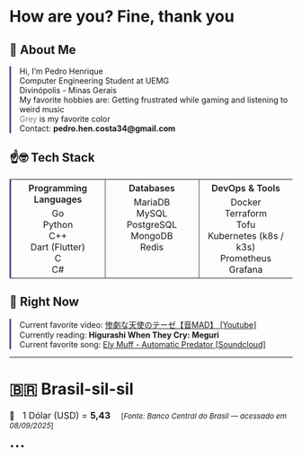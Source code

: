 # How are you? Fine, thank you

## 🙂 About Me

<p style="border-left: 3px solid #574C8D; padding-left: 15px;">
    Hi, I’m Pedro Henrique<br>
    Computer Engineering Student at UEMG<br>
    Divinópolis - Minas Gerais <br>
    My favorite hobbies are: Getting frustrated while gaming and listening to weird music<br>
    <span style="color: grey">Grey</span> is my favorite color<br>
    Contact: <strong>pedro.hen.costa34@gmail.com</strong>
</p>


## ☝🤓 Tech Stack
<p style="border-left: 3px solid #574C8D;">
<table style="width:100%; border-collapse: collapse;">
  <tr>
    <td style="width:33%; padding:5px; vertical-align:top; border-right: 1px solid #444;" align="center">
      <span style="font-weight: 600;font-size: medium; display: inline-block; margin-bottom: 5px;">Programming Languages</span>
      <br>
      Go<br>
      Python<br>
      C++<br>
      Dart (Flutter)<br>
      C<br>
      C#
    </td>
    <td style="width:33%; padding:5px; font-size: medium; vertical-align:top; border-right: 1px solid #444;" align="center">
      <span style="font-weight: 600; display: inline-block; margin-bottom: 5px;">Databases</span>
      <br>
      MariaDB<br>
      MySQL<br>
      PostgreSQL<br>
      MongoDB<br>
      Redis
    </td>
    <td style="width:33%; padding:5px; vertical-align:top;" align="center">
      <span style="font-weight: 600; font-size: medium; display: inline-block; margin-bottom: 5px;">DevOps & Tools</span>
      <br>
      Docker<br>
      Terraform<br>
      Tofu <br>
      Kubernetes (k8s / k3s)<br>
      Prometheus<br>
      Grafana
    </td>
  </tr>
</table>
</p>

## 🤨 Right Now

<p style="border-left: 3px solid #574C8D; padding-left: 15px;">
Current favorite video: <a href="https://www.youtube.com/watch?v=k3aZ1E_m_Hs">惨劇な天使のテーゼ【音MAD】 [Youtube]</a><br>
Currently reading: <strong>Higurashi When They Cry: Meguri</strong><br>
Current favorite song: <a href="https://soundcloud.com/loveloverecords/3db4a2e0-3777-4819-b2d4-beada093b4c4">Ely Muff - Automatic Predator [Soundcloud]</a>
</p>

----
# 🇧🇷 Brasil-sil-sil <span style="font-size: large;"></span>
💸 <span style="font-size: medium;margin-left: 10px;">1 Dólar (USD) = <strong>5,43</strong></span> <span style="font-size: small;margin-left: 15px;">[*Fonte: Banco Central do Brasil — acessado em 08/09/2025*]</span>
<br><span style="font-size: xx-large;">...</span>